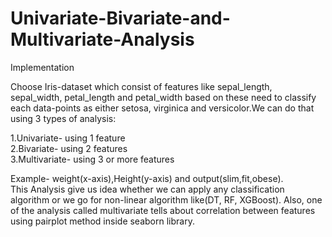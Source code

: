 # Univariate-Bivariate-and-Multivariate-Analysis
Implementation

Choose Iris-dataset which consist of features like sepal_length, sepal_width, petal_length and petal_width based on these need to classify each data-points as 
either setosa, virginica and versicolor.We can do that using 3 types of analysis:

1.Univariate- using 1 feature<br/>
2.Bivariate- using 2 features<br/>
3.Multivariate- using 3 or more features<br/>

Example- weight(x-axis),Height(y-axis) and output(slim,fit,obese).<br/>
This Analysis give us idea whether we can apply any classification algorithm or we go for non-linear algorithm like(DT, RF, XGBoost). Also, one of the analysis
called multivariate tells about correlation between features using pairplot method inside seaborn library.

